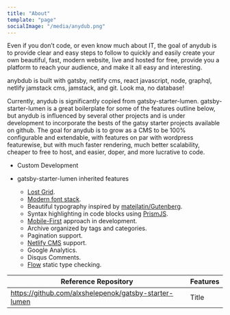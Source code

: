 ```yaml
---
title: "About"
template: "page"
socialImage: "/media/anydub.png"
---
```

Even if you don’t code, or even know much about IT, the goal of anydub is to provide clear and easy steps to follow to quickly and easily create your own beautiful, fast, modern website, live and hosted for free, provide you a platform to reach your audience, and make it all easy and interesting. 

anybdub is built with gatsby, netlify cms, react javascript, node, graphql, netlify jamstack cms, jamstack, and git. Look ma, no database!

Currently, anydub is significantly copied from gatsby-starter-lumen. gatsby-starter-lumen is a great boilerplate for some of the features outline below, but anydub is influenced by several other projects and is under development to incorporate the bests of the gatsy starter projects available on github. The goal for anydub is to grow as a CMS to be 100% configurable and extendable, with features on par with wordpress featurewise, but with much faster rendering, much better scalability, cheaper to free to host, and easier, doper, and more lucrative to code.

+ Custom Development

+ gatsby-starter-lumen inherited features
  + [Lost Grid](http://lostgrid.org).
  + [Modern font stack](https://bitsofco.de/the-new-system-font-stack).
  + Beautiful typography inspired by [matejlatin/Gutenberg](https://github.com/matejlatin/Gutenberg).
  + Syntax highlighting in code blocks using [PrismJS](http://prismjs.com).
  + [Mobile-First](https://medium.com/@mrmrs_/mobile-first-css-48bc4cc3f60f) approach in development.
  + Archive organized by tags and categories.
  + Pagination support.
  + [Netlify CMS](https://www.netlifycms.org) support.
  + Google Analytics.
  + Disqus Comments.
  + [Flow](https://flow.org/) static type checking.





| Reference Repository                                       | Features    |
| ---------------------------------------------------------- | ----------- |
| https://github.com/alxshelepenok/gatsby-starter-lumen      | Title       |





